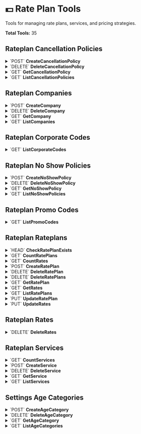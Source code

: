 # 💵 Rate Plan Tools

Tools for managing rate plans, services, and pricing strategies.

**Total Tools:** 35

## Rateplan Cancellation Policies

<details>
<summary>`POST` <strong>CreateCancellationPolicy</strong></summary>

### 📖 Description
Create a new cancellation policy.

### 🔗 API Endpoint
- **Method:** POST
- **Path:** `/rateplan/v1/cancellation-policies`

### 📋 Parameters

| Parameter | Type | Required | Description |
|-----------|------|----------|--------------|
| `bodyJsonData` | `object` | ✅ | The request body data as JSON string |
| `idempotencyKey` | `str` | ❌ | Unique key for safely retrying requests without accidentally performing the same operation twice. We'll always send back the same response for requests made with the same key, and keys can't be reused. |

</details>

<details>
<summary>`DELETE` <strong>DeleteCancellationPolicy</strong></summary>

### 📖 Description
Delete a cancellation policy by ID.

### 🔗 API Endpoint
- **Method:** DELETE
- **Path:** `/rateplan/v1/cancellation-policies/{id}`

### 📋 Parameters

| Parameter | Type | Required | Description |
|-----------|------|----------|--------------|
| `Id` | `str` | ✅ | The ID of the resource |

</details>

<details>
<summary>`GET` <strong>GetCancellationPolicy</strong></summary>

### 📖 Description
Get a cancellation policy by ID.

### 🔗 API Endpoint
- **Method:** GET
- **Path:** `/rateplan/v1/cancellation-policies/{id}`

### 📋 Parameters

| Parameter | Type | Required | Description |
|-----------|------|----------|--------------|
| `Id` | `str` | ✅ | The ID of the resource |
| `Languages` | `str` | ❌ | 'all' or comma separated list of two-letter language codes (ISO Alpha-2) |

</details>

<details>
<summary>`GET` <strong>ListCancellationPolicies</strong></summary>

### 📖 Description
Get a list of cancellation policies.

### 🔗 API Endpoint
- **Method:** GET
- **Path:** `/rateplan/v1/cancellation-policies`

### 📋 Parameters

| Parameter | Type | Required | Description |
|-----------|------|----------|--------------|
| `PageNumber` | `int` | ❌ | Page number, 1-based. Default value is 1 (if this is not set or not positive). Results in 204 if there are no items on that page. |
| `PageSize` | `int` | ❌ | Page size. If this is not set or not positive, the pageNumber is ignored and all items are returned. |
| `PropertyId` | `str` | ❌ | The property ID |

</details>

## Rateplan Companies

<details>
<summary>`POST` <strong>CreateCompany</strong></summary>

### 📖 Description
Create a new company.

### 🔗 API Endpoint
- **Method:** POST
- **Path:** `/rateplan/v1/companies`

### 📋 Parameters

| Parameter | Type | Required | Description |
|-----------|------|----------|--------------|
| `bodyJsonData` | `object` | ✅ | The request body data as JSON string |
| `idempotencyKey` | `str` | ❌ | Unique key for safely retrying requests without accidentally performing the same operation twice. We'll always send back the same response for requests made with the same key, and keys can't be reused. |

</details>

<details>
<summary>`DELETE` <strong>DeleteCompany</strong></summary>

### 📖 Description
Delete a company by ID.

### 🔗 API Endpoint
- **Method:** DELETE
- **Path:** `/rateplan/v1/companies/{id}`

### 📋 Parameters

| Parameter | Type | Required | Description |
|-----------|------|----------|--------------|
| `Id` | `str` | ✅ | The ID of the resource |

</details>

<details>
<summary>`GET` <strong>GetCompany</strong></summary>

### 📖 Description
Get a company by ID.

### 🔗 API Endpoint
- **Method:** GET
- **Path:** `/rateplan/v1/companies/{id}`

### 📋 Parameters

| Parameter | Type | Required | Description |
|-----------|------|----------|--------------|
| `Id` | `str` | ✅ | The ID of the resource |

</details>

<details>
<summary>`GET` <strong>ListCompanies</strong></summary>

### 📖 Description
Get a list of companies.

### 🔗 API Endpoint
- **Method:** GET
- **Path:** `/rateplan/v1/companies`

### 📋 Parameters

| Parameter | Type | Required | Description |
|-----------|------|----------|--------------|
| `CorporateCodes` | `str` | ❌ | Return companies that have any of the requested corporate codes |
| `PageNumber` | `int` | ❌ | Page number, 1-based. Default value is 1 (if this is not set or not positive). Results in 204 if there are no items on that page. |
| `PageSize` | `int` | ❌ | Page size. If this is not set or not positive, the pageNumber is ignored and all items are returned. |
| `PropertyId` | `str` | ❌ | The property ID |
| `RatePlanIds` | `str` | ❌ | Return rate plans with any of the specified IDs |
| `TextSearch` | `str` | ❌ | Free text search |

</details>

## Rateplan Corporate Codes

<details>
<summary>`GET` <strong>ListCorporateCodes</strong></summary>

### 📖 Description
Get a list of corporate codes.

### 🔗 API Endpoint
- **Method:** GET
- **Path:** `/rateplan/v1/corporate-codes/codes`

### 📋 Parameters

| Parameter | Type | Required | Description |
|-----------|------|----------|--------------|
| `PageNumber` | `int` | ❌ | Page number, 1-based. Default value is 1 (if this is not set or not positive). Results in 204 if there are no items on that page. |
| `PageSize` | `int` | ❌ | Page size. If this is not set or not positive, the pageNumber is ignored and all items are returned. |
| `PropertyId` | `str` | ❌ | The property ID |

</details>

## Rateplan No Show Policies

<details>
<summary>`POST` <strong>CreateNoShowPolicy</strong></summary>

### 📖 Description
Create a new no-show policy.

### 🔗 API Endpoint
- **Method:** POST
- **Path:** `/rateplan/v1/no-show-policies`

### 📋 Parameters

| Parameter | Type | Required | Description |
|-----------|------|----------|--------------|
| `bodyJsonData` | `object` | ✅ | The request body data as JSON string |
| `idempotencyKey` | `str` | ❌ | Unique key for safely retrying requests without accidentally performing the same operation twice. We'll always send back the same response for requests made with the same key, and keys can't be reused. |

</details>

<details>
<summary>`DELETE` <strong>DeleteNoShowPolicy</strong></summary>

### 📖 Description
Delete a no-show policy by ID.

### 🔗 API Endpoint
- **Method:** DELETE
- **Path:** `/rateplan/v1/no-show-policies/{id}`

### 📋 Parameters

| Parameter | Type | Required | Description |
|-----------|------|----------|--------------|
| `Id` | `str` | ✅ | The ID of the resource |

</details>

<details>
<summary>`GET` <strong>GetNoShowPolicy</strong></summary>

### 📖 Description
Get a no-show policy by ID.

### 🔗 API Endpoint
- **Method:** GET
- **Path:** `/rateplan/v1/no-show-policies/{id}`

### 📋 Parameters

| Parameter | Type | Required | Description |
|-----------|------|----------|--------------|
| `Id` | `str` | ✅ | The ID of the resource |
| `Languages` | `str` | ❌ | 'all' or comma separated list of two-letter language codes (ISO Alpha-2) |

</details>

<details>
<summary>`GET` <strong>ListNoShowPolicies</strong></summary>

### 📖 Description
Get a list of no-show policies.

### 🔗 API Endpoint
- **Method:** GET
- **Path:** `/rateplan/v1/no-show-policies`

### 📋 Parameters

| Parameter | Type | Required | Description |
|-----------|------|----------|--------------|
| `PageNumber` | `int` | ❌ | Page number, 1-based. Default value is 1 (if this is not set or not positive). Results in 204 if there are no items on that page. |
| `PageSize` | `int` | ❌ | Page size. If this is not set or not positive, the pageNumber is ignored and all items are returned. |
| `PropertyId` | `str` | ❌ | The property ID |

</details>

## Rateplan Promo Codes

<details>
<summary>`GET` <strong>ListPromoCodes</strong></summary>

### 📖 Description
Get a list of promo codes.

### 🔗 API Endpoint
- **Method:** GET
- **Path:** `/rateplan/v1/promo-codes/codes`

### 📋 Parameters

| Parameter | Type | Required | Description |
|-----------|------|----------|--------------|
| `PageNumber` | `int` | ❌ | Page number, 1-based. Default value is 1 (if this is not set or not positive). Results in 204 if there are no items on that page. |
| `PageSize` | `int` | ❌ | Page size. If this is not set or not positive, the pageNumber is ignored and all items are returned. |
| `PropertyId` | `str` | ❌ | The property ID |

</details>

## Rateplan Rateplans

<details>
<summary>`HEAD` <strong>CheckRatePlanExists</strong></summary>

### 📖 Description
Check if a rate plan exists.

### 🔗 API Endpoint
- **Method:** HEAD
- **Path:** `/rateplan/v1/rate-plans/{id}`

### 📋 Parameters

| Parameter | Type | Required | Description |
|-----------|------|----------|--------------|
| `Id` | `str` | ✅ | The ID of the resource |

</details>

<details>
<summary>`GET` <strong>CountRatePlans</strong></summary>

### 📖 Description
Get the count of rate plans matching the specified filters.

### 🔗 API Endpoint
- **Method:** GET
- **Path:** `/rateplan/v1/rate-plans/$count`

### 📋 Parameters

| Parameter | Type | Required | Description |
|-----------|------|----------|--------------|
| `BaseRatePlanIds` | `str` | ❌ | Return rate plans derived from any of the specified rate plans |
| `CancellationPolicyIds` | `str` | ❌ | Return rate plans with any of the specified cancellation policies |
| `ChannelCodes` | `str` | ❌ | The channel codes used to filter the retrieved data |
| `CompanyIds` | `list[str]` | ❌ | Company IDs the report should be generated for |
| `DerivationLevelFilter` | `str` | ❌ | This will filter rate plans based on their derivation level. |
| `IncludedServiceIds` | `str` | ❌ | Return rate plans that have any of the requested included services |
| `IsDerived` | `str` | ❌ | Return only derived or base rate plans |
| `MinGuaranteeTypes` | `str` | ❌ | Return rate plans with any of the specified min guarantee types |
| `NoShowPolicyIds` | `str` | ❌ | Return rate plans with any of the specified no-show policies |
| `PromoCodes` | `str` | ❌ | Return rate plans that have any of the requested promo codes |
| `PropertyId` | `str` | ❌ | The property ID |
| `RatePlanCodes` | `str` | ❌ | Return rate plans filtered by requested codes |
| `TimeSliceDefinitionIdsDateGeneric` | `str` | ❌ | Time slice definition IDs to filter by |
| `TimeSliceTemplateDateGeneric` | `str` | ❌ | Time slice template to use |
| `UnitGroupIds` | `list[str]` | ❌ | Filter by unit group IDs |
| `UnitGroupTypes` | `str` | ❌ | Filter by unit group types |

</details>

<details>
<summary>`GET` <strong>CountRates</strong></summary>

### 📖 Description
Get the count of rates for a rate plan within a specified time range.

### 🔗 API Endpoint
- **Method:** GET
- **Path:** `/rateplan/v1/rate-plans/{id}/rates/$count`

### 📋 Parameters

| Parameter | Type | Required | Description |
|-----------|------|----------|--------------|
| `Id` | `str` | ✅ | The ID of the resource |
| `From` | `str` | ✅ | Start date (inclusive) for filtering or time range queries. Specify a pure date in YYYY-MM-DD format |
| `To` | `str` | ✅ | End date for filtering or time range queries. Specify a pure date in YYYY-MM-DD format |

</details>

<details>
<summary>`POST` <strong>CreateRatePlan</strong></summary>

### 📖 Description
Create a new rate plan.

### 🔗 API Endpoint
- **Method:** POST
- **Path:** `/rateplan/v1/rate-plans`

### 📋 Parameters

| Parameter | Type | Required | Description |
|-----------|------|----------|--------------|
| `bodyJsonData` | `object` | ✅ | The request body data as JSON string |
| `idempotencyKey` | `str` | ❌ | Unique key for safely retrying requests without accidentally performing the same operation twice. We'll always send back the same response for requests made with the same key, and keys can't be reused. |

</details>

<details>
<summary>`DELETE` <strong>DeleteRatePlan</strong></summary>

### 📖 Description
Delete a rate plan by ID.

### 🔗 API Endpoint
- **Method:** DELETE
- **Path:** `/rateplan/v1/rate-plans/{id}`

### 📋 Parameters

| Parameter | Type | Required | Description |
|-----------|------|----------|--------------|
| `Id` | `str` | ✅ | The ID of the resource |

</details>

<details>
<summary>`DELETE` <strong>DeleteRatePlans</strong></summary>

### 📖 Description
Delete multiple rate plans.

### 🔗 API Endpoint
- **Method:** DELETE
- **Path:** `/rateplan/v1/rate-plans`

### 📋 Parameters

| Parameter | Type | Required | Description |
|-----------|------|----------|--------------|
| `RatePlanIds` | `str` | ✅ | Return rate plans with any of the specified IDs |

</details>

<details>
<summary>`GET` <strong>GetRatePlan</strong></summary>

### 📖 Description
Get a rate plan by ID.

### 🔗 API Endpoint
- **Method:** GET
- **Path:** `/rateplan/v1/rate-plans/{id}`

### 📋 Parameters

| Parameter | Type | Required | Description |
|-----------|------|----------|--------------|
| `Id` | `str` | ✅ | The ID of the resource |
| `ExpandGenericExpand` | `str` | ❌ | List of all embedded resources that should be expanded in the response |
| `Languages` | `str` | ❌ | 'all' or comma separated list of two-letter language codes (ISO Alpha-2) |

</details>

<details>
<summary>`GET` <strong>GetRates</strong></summary>

### 📖 Description
Get a list of rates for a rate plan within a specified time range.

### 🔗 API Endpoint
- **Method:** GET
- **Path:** `/rateplan/v1/rate-plans/{id}/rates`

### 📋 Parameters

| Parameter | Type | Required | Description |
|-----------|------|----------|--------------|
| `Id` | `str` | ✅ | The ID of the resource |
| `From` | `str` | ✅ | Start date (inclusive) for filtering or time range queries. Specify a pure date in YYYY-MM-DD format |
| `To` | `str` | ✅ | End date for filtering or time range queries. Specify a pure date in YYYY-MM-DD format |
| `PageNumber` | `int` | ❌ | Page number, 1-based. Default value is 1 (if this is not set or not positive). Results in 204 if there are no items on that page. |
| `PageSize` | `int` | ❌ | Page size. If this is not set or not positive, the pageNumber is ignored and all items are returned. |

</details>

<details>
<summary>`GET` <strong>ListRatePlans</strong></summary>

### 📖 Description
Get a list of rate plans with extensive filtering options.

### 🔗 API Endpoint
- **Method:** GET
- **Path:** `/rateplan/v1/rate-plans`

### 📋 Parameters

| Parameter | Type | Required | Description |
|-----------|------|----------|--------------|
| `BaseRatePlanIds` | `str` | ❌ | Return rate plans derived from any of the specified rate plans |
| `CancellationPolicyIds` | `str` | ❌ | Return rate plans with any of the specified cancellation policies |
| `ChannelCodes` | `str` | ❌ | The channel codes used to filter the retrieved data |
| `CompanyIds` | `list[str]` | ❌ | Company IDs the report should be generated for |
| `DerivationLevelFilter` | `str` | ❌ | This will filter rate plans based on their derivation level. |
| `ExpandGenericExpand` | `str` | ❌ | List of all embedded resources that should be expanded in the response |
| `IncludedServiceIds` | `str` | ❌ | Return rate plans that have any of the requested included services |
| `IsDerived` | `str` | ❌ | Return only derived or base rate plans |
| `MinGuaranteeTypes` | `str` | ❌ | Return rate plans with any of the specified min guarantee types |
| `NoShowPolicyIds` | `str` | ❌ | Return rate plans with any of the specified no-show policies |
| `PageNumber` | `int` | ❌ | Page number, 1-based. Default value is 1 (if this is not set or not positive). Results in 204 if there are no items on that page. |
| `PageSize` | `int` | ❌ | Page size. If this is not set or not positive, the pageNumber is ignored and all items are returned. |
| `PromoCodes` | `str` | ❌ | Return rate plans that have any of the requested promo codes |
| `PropertyId` | `str` | ❌ | The property ID |
| `RatePlanCodes` | `str` | ❌ | Return rate plans filtered by requested codes |
| `TimeSliceDefinitionIdsDateGeneric` | `str` | ❌ | Time slice definition IDs to filter by |
| `TimeSliceTemplateDateGeneric` | `str` | ❌ | Time slice template to use |
| `UnitGroupIds` | `list[str]` | ❌ | Filter by unit group IDs |
| `UnitGroupTypes` | `str` | ❌ | Filter by unit group types |

</details>

<details>
<summary>`PUT` <strong>UpdateRatePlan</strong></summary>

### 📖 Description
Update a rate plan.

### 🔗 API Endpoint
- **Method:** PUT
- **Path:** `/rateplan/v1/rate-plans/{id}`

### 📋 Parameters

| Parameter | Type | Required | Description |
|-----------|------|----------|--------------|
| `Id` | `str` | ✅ | The ID of the resource |
| `bodyJsonData` | `object` | ✅ | The request body data as JSON string |

</details>

<details>
<summary>`PUT` <strong>UpdateRates</strong></summary>

### 📖 Description
Initialize and change the rates for a rate plan.

### 🔗 API Endpoint
- **Method:** PUT
- **Path:** `/rateplan/v1/rate-plans/{id}/rates`

### 📋 Parameters

| Parameter | Type | Required | Description |
|-----------|------|----------|--------------|
| `Id` | `str` | ✅ | The ID of the resource |
| `bodyJsonData` | `object` | ✅ | The request body data as JSON string |

</details>

## Rateplan Rates

<details>
<summary>`DELETE` <strong>DeleteRates</strong></summary>

### 📖 Description
Delete all rates for a rate plan within a specified date range.

### 🔗 API Endpoint
- **Method:** DELETE
- **Path:** `/rateplan/v1/rates`

### 📋 Parameters

| Parameter | Type | Required | Description |
|-----------|------|----------|--------------|
| `Id` | `str` | ✅ | The ID of the resource |
| `From` | `str` | ✅ | Start date (inclusive) for filtering or time range queries. Specify a pure date in YYYY-MM-DD format |
| `To` | `str` | ✅ | End date for filtering or time range queries. Specify a pure date in YYYY-MM-DD format |

</details>

## Rateplan Services

<details>
<summary>`GET` <strong>CountServices</strong></summary>

### 📖 Description
Get the count of services.

### 🔗 API Endpoint
- **Method:** GET
- **Path:** `/rateplan/v1/services/$count`

### 📋 Parameters

| Parameter | Type | Required | Description |
|-----------|------|----------|--------------|
| `ChannelCodes` | `str` | ❌ | The channel codes used to filter the retrieved data |
| `OnlySoldAsExtras` | `str` | ❌ | If set to true, return only services that can be sold as extras. Otherwise, it returns both, extras, and include-only. |
| `PropertyId` | `str` | ❌ | The property ID |
| `ServiceTypes` | `str` | ❌ | Filter by service types |
| `TextSearch` | `str` | ❌ | Free text search |

</details>

<details>
<summary>`POST` <strong>CreateService</strong></summary>

### 📖 Description
Create a new service.

### 🔗 API Endpoint
- **Method:** POST
- **Path:** `/rateplan/v1/services`

### 📋 Parameters

| Parameter | Type | Required | Description |
|-----------|------|----------|--------------|
| `bodyJsonData` | `object` | ✅ | The request body data as JSON string |
| `idempotencyKey` | `str` | ❌ | Unique key for safely retrying requests without accidentally performing the same operation twice. We'll always send back the same response for requests made with the same key, and keys can't be reused. |

</details>

<details>
<summary>`DELETE` <strong>DeleteService</strong></summary>

### 📖 Description
Delete a service by ID.

### 🔗 API Endpoint
- **Method:** DELETE
- **Path:** `/rateplan/v1/services/{id}`

### 📋 Parameters

| Parameter | Type | Required | Description |
|-----------|------|----------|--------------|
| `Id` | `str` | ✅ | The ID of the resource |

</details>

<details>
<summary>`GET` <strong>GetService</strong></summary>

### 📖 Description
Get a service by ID.

### 🔗 API Endpoint
- **Method:** GET
- **Path:** `/rateplan/v1/services/{id}`

### 📋 Parameters

| Parameter | Type | Required | Description |
|-----------|------|----------|--------------|
| `Id` | `str` | ✅ | The ID of the resource |
| `ExpandGenericExpand` | `str` | ❌ | List of all embedded resources that should be expanded in the response |
| `Languages` | `str` | ❌ | 'all' or comma separated list of two-letter language codes (ISO Alpha-2) |

</details>

<details>
<summary>`GET` <strong>ListServices</strong></summary>

### 📖 Description
Get a list of services.

### 🔗 API Endpoint
- **Method:** GET
- **Path:** `/rateplan/v1/services`

### 📋 Parameters

| Parameter | Type | Required | Description |
|-----------|------|----------|--------------|
| `ChannelCodes` | `str` | ❌ | The channel codes used to filter the retrieved data |
| `ExpandGenericExpand` | `str` | ❌ | List of all embedded resources that should be expanded in the response |
| `OnlySoldAsExtras` | `str` | ❌ | If set to true, return only services that can be sold as extras. Otherwise, it returns both, extras, and include-only. |
| `PageNumber` | `int` | ❌ | Page number, 1-based. Default value is 1 (if this is not set or not positive). Results in 204 if there are no items on that page. |
| `PageSize` | `int` | ❌ | Page size. If this is not set or not positive, the pageNumber is ignored and all items are returned. |
| `PropertyId` | `str` | ❌ | The property ID |
| `ServiceTypes` | `str` | ❌ | Filter by service types |
| `TextSearch` | `str` | ❌ | Free text search |

</details>

## Settings Age Categories

<details>
<summary>`POST` <strong>CreateAgeCategory</strong></summary>

### 📖 Description
Create a new age category.

### 🔗 API Endpoint
- **Method:** POST
- **Path:** `/settings/v1/age-categories`

### 📋 Parameters

| Parameter | Type | Required | Description |
|-----------|------|----------|--------------|
| `bodyJsonData` | `object` | ✅ | The request body data as JSON string |
| `idempotencyKey` | `str` | ❌ | Unique key for safely retrying requests without accidentally performing the same operation twice. We'll always send back the same response for requests made with the same key, and keys can't be reused. |

</details>

<details>
<summary>`DELETE` <strong>DeleteAgeCategory</strong></summary>

### 📖 Description
Delete an age category by ID.

### 🔗 API Endpoint
- **Method:** DELETE
- **Path:** `/settings/v1/age-categories/{id}`

### 📋 Parameters

| Parameter | Type | Required | Description |
|-----------|------|----------|--------------|
| `Id` | `str` | ✅ | The ID of the resource |

</details>

<details>
<summary>`GET` <strong>GetAgeCategory</strong></summary>

### 📖 Description
Get an age category by ID.

### 🔗 API Endpoint
- **Method:** GET
- **Path:** `/settings/v1/age-categories/{id}`

### 📋 Parameters

| Parameter | Type | Required | Description |
|-----------|------|----------|--------------|
| `Id` | `str` | ✅ | The ID of the resource |
| `Languages` | `str` | ❌ | 'all' or comma separated list of two-letter language codes (ISO Alpha-2) |

</details>

<details>
<summary>`GET` <strong>ListAgeCategories</strong></summary>

### 📖 Description
Get a list of age categories for a property.

### 🔗 API Endpoint
- **Method:** GET
- **Path:** `/settings/v1/age-categories`

### 📋 Parameters

| Parameter | Type | Required | Description |
|-----------|------|----------|--------------|
| `PropertyId` | `str` | ✅ | The property ID |

</details>

